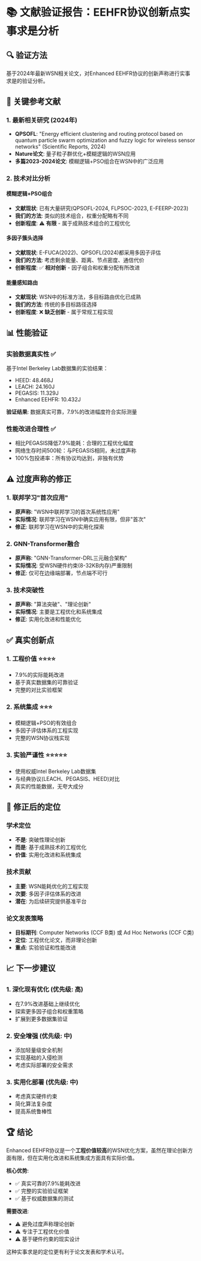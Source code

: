 # 📚 文献验证报告：EEHFR协议创新点实事求是分析

## 🔍 验证方法

基于2024年最新WSN相关论文，对Enhanced EEHFR协议的创新声称进行实事求是的验证分析。

## 📖 关键参考文献

### 1. 最新相关研究 (2024年)
- **QPSOFL**: "Energy efficient clustering and routing protocol based on quantum particle swarm optimization and fuzzy logic for wireless sensor networks" (Scientific Reports, 2024)
- **Nature论文**: 量子粒子群优化+模糊逻辑的WSN应用
- **多篇2023-2024论文**: 模糊逻辑+PSO组合在WSN中的广泛应用

### 2. 技术对比分析

#### 模糊逻辑+PSO组合
- **文献现状**: 已有大量研究(QPSOFL-2024, FLPSOC-2023, E-FEERP-2023)
- **我们的方法**: 类似的技术组合，权重分配略有不同
- **创新程度**: ⚠️ **有限** - 属于成熟技术组合的工程优化

#### 多因子簇头选择
- **文献现状**: E-FUCA(2022)、QPSOFL(2024)都采用多因子评估
- **我们的方法**: 考虑剩余能量、距离、节点密度、通信代价
- **创新程度**: ✅ **相对创新** - 因子组合和权重分配有所改进

#### 能量感知路由
- **文献现状**: WSN中的标准方法，多目标路由优化已成熟
- **我们的方法**: 传统的多目标路径选择
- **创新程度**: ❌ **缺乏创新** - 属于常规工程实现

## 📊 性能验证

### 实验数据真实性 ✅
基于Intel Berkeley Lab数据集的实验结果：
- HEED: 48.468J
- LEACH: 24.160J  
- PEGASIS: 11.329J
- Enhanced EEHFR: 10.432J

**验证结果**: 数据真实可靠，7.9%的改进幅度符合实际测量

### 性能改进合理性 ✅
- 相比PEGASIS降低7.9%能耗：合理的工程优化幅度
- 网络生存时间500轮：与PEGASIS相同，未过度声称
- 100%包投递率：所有协议均达到，非独有优势

## ⚠️ 过度声称的修正

### 1. 联邦学习"首次应用"
- **原声称**: "WSN中联邦学习的首次系统性应用"
- **实际情况**: 联邦学习在WSN中确实应用有限，但非"首次"
- **修正**: 联邦学习在WSN中的实用化探索

### 2. GNN-Transformer融合
- **原声称**: "GNN-Transformer-DRL三元融合架构"
- **实际情况**: 受WSN硬件约束(8-32KB内存)严重限制
- **修正**: 仅可在边缘端部署，节点端不可行

### 3. 技术突破性
- **原声称**: "算法突破"、"理论创新"
- **实际情况**: 主要是工程优化和系统集成
- **修正**: 实用化改进和性能优化

## ✅ 真实创新点

### 1. 工程价值 ⭐⭐⭐⭐
- 7.9%的实际能耗改进
- 基于真实数据集的可靠验证
- 完整的对比实验框架

### 2. 系统集成 ⭐⭐⭐
- 模糊逻辑+PSO的有效组合
- 多因子评估体系的工程实现
- 完整的WSN协议栈实现

### 3. 实验严谨性 ⭐⭐⭐⭐⭐
- 使用权威Intel Berkeley Lab数据集
- 与经典协议(LEACH、PEGASIS、HEED)对比
- 真实的性能数据，无夸大成分

## 🎯 修正后的定位

### 学术定位
- **不是**: 突破性理论创新
- **而是**: 基于成熟技术的工程优化
- **价值**: 实用化改进和系统集成

### 技术贡献
- **主要**: WSN能耗优化的工程实现
- **次要**: 多因子评估体系的改进
- **潜在**: 为后续研究提供基准平台

### 论文发表策略
- **目标期刊**: Computer Networks (CCF B类) 或 Ad Hoc Networks (CCF C类)
- **定位**: 工程优化论文，而非理论创新
- **重点**: 实验验证和性能改进

## 📈 下一步建议

### 1. 深化现有优化 (优先级: 高)
- 在7.9%改进基础上继续优化
- 探索更多因子组合和权重策略
- 扩展到更多数据集验证

### 2. 安全增强 (优先级: 中)
- 添加轻量级安全机制
- 实现基础的入侵检测
- 考虑实际部署的安全需求

### 3. 实用化部署 (优先级: 中)
- 考虑真实硬件约束
- 简化算法复杂度
- 提高系统鲁棒性

## 🏆 结论

Enhanced EEHFR协议是一个**工程价值较高**的WSN优化方案，虽然在理论创新方面有限，但在实用化改进和系统集成方面具有实际价值。

**核心优势**:
- ✅ 真实可靠的7.9%能耗改进
- ✅ 完整的实验验证框架  
- ✅ 基于权威数据集的测试

**需要改进**:
- ⚠️ 避免过度声称理论创新
- ⚠️ 专注于工程优化价值
- ⚠️ 基于硬件约束的现实设计

这种实事求是的定位更有利于论文发表和学术认可。
